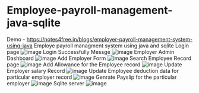 # Employee-payroll-management-java-sqlite
Demo - https://notes4free.in/blogs/employer-payroll-management-system-using-java
Employe payroll managment system using java and sqlite 
Login page 
![image](https://user-images.githubusercontent.com/36411169/215328289-412a55d9-7106-4f59-8380-c58b0470d032.png)
Login Successfully Messge
![image](https://user-images.githubusercontent.com/36411169/215328397-9a00d3a4-f1df-48b1-a881-b7b006a74a64.png)
Employer Admin Dashboard 
![image](https://user-images.githubusercontent.com/36411169/215328458-ad8ba726-52ab-49e3-93d3-3be2e2ddfd9f.png)
Add Employer Form 
![image](https://user-images.githubusercontent.com/36411169/215328485-328d4375-18d3-4363-8627-9bc608591cf2.png)
Search Employee Record page 
![image](https://user-images.githubusercontent.com/36411169/215328506-57a4a41d-5753-4647-b0d2-e960d469c917.png)
Add Allowance for the Employee record 
![image](https://user-images.githubusercontent.com/36411169/215328523-a6496acb-bd14-42aa-a3d4-325ff5c29581.png)
Update Employer salary Record 
![image](https://user-images.githubusercontent.com/36411169/215328552-0ac65272-d49c-4eb9-be54-65dbc7d115b3.png)
Update Employee deduction data for particular employer record 
![image](https://user-images.githubusercontent.com/36411169/215328591-d5b03217-b27b-46ae-b688-7463e235a5ae.png)
Genrate Payslip for the particular employer 
![image](https://user-images.githubusercontent.com/36411169/215328615-f8a2534d-962e-4c57-8592-c5d49d387fbc.png)
Sqlite server 
![image](https://user-images.githubusercontent.com/36411169/215328671-012c878d-4c23-4cb2-a1b1-ed08a43eed73.png)
